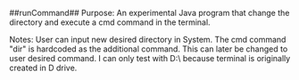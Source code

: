 ##runCommand##
Purpose: An experimental Java program that change the directory and execute a cmd command in the terminal. 

Notes:
User can input new desired directory in System.
The cmd command "dir" is hardcoded as the additional command. This can later be changed to user desired command. 
I can only test with D:\ because terminal is originally created in D drive.